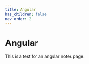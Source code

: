 ```yaml
---
title: Angular
has_children: false
nav_order: 2
---
```


# Angular

This is a test for an angular notes page.


